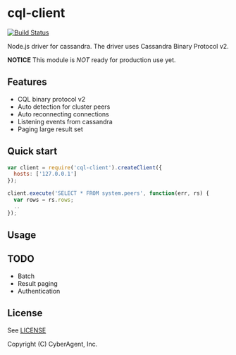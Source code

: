 cql-client
==========

[![Build Status](https://travis-ci.org/suguru/cql-client.png)](https://travis-ci.org/suguru/cql-client)

Node.js driver for cassandra. The driver uses Cassandra Binary Protocol v2.

**NOTICE** This module is *NOT* ready for production use yet.

Features
----------

- CQL binary protocol v2
- Auto detection for cluster peers
- Auto reconnecting connections
- Listening events from cassandra
- Paging large result set

Quick start
----------

```js
var client = require('cql-client').createClient({
  hosts: ['127.0.0.1']
});

client.execute('SELECT * FROM system.peers', function(err, rs) {
  var rows = rs.rows;
  ..
});
```

Usage
----------

TODO
----------

- Batch
- Result paging
- Authentication

License
----------

See [LICENSE](LICENSE)

Copyright (C) CyberAgent, Inc.

[cql-protocol]: <https://github.com/yukim/cql-protocol/>

